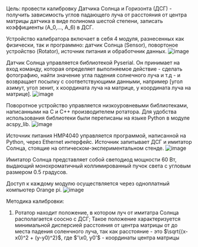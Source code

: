 Цель: провести калибровку Датчика Солнца и Горизонта (ДСГ) - получить зависимость углов падающего луча от расстояния от центра матрицы датчика в виде полинома шестой степени, записать коэффициенты (A_0,..., A_6) в ДСГ.

Устройство калибратора включает в себя 4 модуля, разнесенных как физически, так и программно: датчик Солнца (Sensor), повортоное устройство (Rotator), источник питания и обработчник данных.
![image](https://github.com/functiod/Calibrator/assets/113659575/794b8001-9071-4d8d-be4f-bc606dcee2f5)

Датчик Солнца управляется библиотекой Pyserial. Он принимает на вход команду, которая определяет выполняемое действие - сделать фотографию, найти значение угла падения солнечного луча и т.д -
и возвращает посылку с соответствующими данными, например [угол азимут, угол зенит, x координата луча на матрице, y координата луча на матрице].
![image](https://github.com/functiod/Calibrator/assets/113659575/b0a51e34-cc1d-4069-b1e2-0816b00f7054)


Поворотное устройство управляется низкоуровневыми библиотеками, написанными на C и C++ производителем ротатора. Для удобства использования библиотеки были переписаны на языке Python в модуле acspy_lib.
![image](https://github.com/functiod/Calibrator/assets/113659575/767cf6df-5d58-42d4-8e0d-f31db63f1d14)

Источник питания HMP4040 управляется программой, написанной на Python, через Ethernet интерфейс. Источник запитывает ДСГ и имитатор Солнца, стоящие на оптическом-экспериментальном стенде.
![image](https://github.com/functiod/Calibrator/assets/113659575/8edd2edf-60c3-4452-9560-cbfd173ef725)

Имитатор Солнца представляет собой светодиод мощности 60 Вт, выдающий монохроматичный коллимированный пучок света с угловым размером 0.5 градусов.

Доступ к каждому модулю осуществляется через одноплатный компьютер Orange pi.
![image](https://github.com/functiod/Calibrator/assets/113659575/10f72e2a-edc4-480f-8063-372299463430)

Методика калибровки:
1) Ротатор находит положение, в котором луч от имитатра Солнца располагается соосно с ДСГ; Такое положение характеризуется минимальной дисперсией расстояния от центра матрицы от до места падения соленчного луча, так как расстояние - это $`\sqrt{(x-x0)^2 + (y-y0)^2}`$, где $'\x0, y0'$ - координаты центра матрицы
